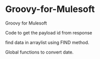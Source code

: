 # Groovy-for-Mulesoft
Groovy for Mulesoft


Code to get the payload id from response

find data in arraylist using FIND method.

Global functions to convert date.
